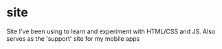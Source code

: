 site
====

Site I've been using to learn and experiment with HTML/CSS and JS. Also serves as the 'support' site for my mobile apps
